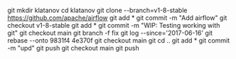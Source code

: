 git mkdir klatanov
cd klatanov
git clone --branch=v1-8-stable https://github.com/apache/airflow
git add *
git commit -m "Add airflow"
git checkout v1-8-stable
git add *
git commit -m "WIP: Testing working with git"
git checkout main
git branch -f fix
git log --since='2017-06-16'
git rebase --onto 9831f4 4e370f
git checkout main
git cd ..
git add *
git commit -m "upd"
git push
git checkout main
git push